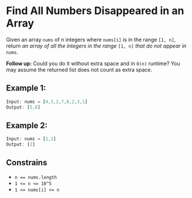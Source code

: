 # Find All Numbers Disappeared in an Array

Given an array `nums` of n integers where `nums[i]` is in the range `[1, n]`, return *an array of all the integers in the range* `[1, n]` *that do not appear in* `nums`.

**Follow up:** Could you do it without extra space and in `O(n)` runtime? You may assume the returned list does not count as extra space.

## Example 1:

```ts
Input: nums = [4,3,2,7,8,2,3,1]
Output: [5,6]
```

## Example 2:

```ts
Input: nums = [1,1]
Output: [2]
```

## Constrains

- `n == nums.length`
- `1 <= n <= 10^5`
- `1 <= nums[i] <= n`

